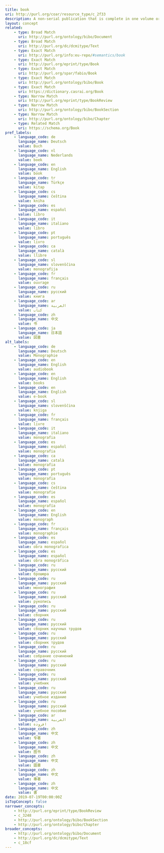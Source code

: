 ```yaml
---
title: book
uri: http://purl.org/coar/resource_type/c_2f33
description: A non-serial publication that is complete in one volume or a designated finite number of volumes. (adapted from CiTO; EPrint Type vocabulary)
layout: concept
related:
    - type: Broad Match
      uri: http://purl.org/ontology/bibo/Document
    - type: Broad Match
      uri: http://purl.org/dc/dcmitype/Text
    - type: Exact Match
      uri: http://purl.org/info:eu-repo/#semantics/book
    - type: Exact Match
      uri: http://purl.org/eprint/type/Book
    - type: Exact Match
      uri: http://purl.org/spar/fabio/Book
    - type: Exact Match
      uri: http://purl.org/ontology/bibo/Book
    - type: Exact Match
      uri: https://dictionary.casrai.org/Book
    - type: Narrow Match
      uri: http://purl.org/eprint/type/BookReview
    - type: Narrow Match
      uri: http://purl.org/ontology/bibo/BookSection
    - type: Narrow Match
      uri: http://purl.org/ontology/bibo/Chapter
    - type: Related Match
      uri: https://schema.org/Book
pref_labels:
    - language_code: de
      language_name: Deutsch
      value: Buch
    - language_code: nl
      language_name: Nederlands
      value: boek
    - language_code: en
      language_name: English
      value: book
    - language_code: tr
      language_name: Türkçe
      value: kitap
    - language_code: cs
      language_name: čeština
      value: kniha
    - language_code: es
      language_name: español
      value: libro
    - language_code: it
      language_name: italiano
      value: libro
    - language_code: pt
      language_name: português
      value: livro
    - language_code: ca
      language_name: català
      value: llibre
    - language_code: sl
      language_name: slovenščina
      value: monografija
    - language_code: fr
      language_name: français
      value: ouvrage
    - language_code: ru
      language_name: русский
      value: книга
    - language_code: ar
      language_name: العربية
      value: كتاب
    - language_code: zh
      language_name: 中文
      value: 书
    - language_code: ja
      language_name: 日本語
      value: 図書
alt_labels:
    - language_code: de
      language_name: Deutsch
      value: Monographie
    - language_code: en
      language_name: English
      value: audiobook
    - language_code: en
      language_name: English
      value: books
    - language_code: en
      language_name: English
      value: e-book
    - language_code: sl
      language_name: slovenščina
      value: knjiga
    - language_code: fr
      language_name: français
      value: livre
    - language_code: it
      language_name: italiano
      value: monografia
    - language_code: es
      language_name: español
      value: monografia
    - language_code: ca
      language_name: català
      value: monografia
    - language_code: pt
      language_name: português
      value: monografia
    - language_code: cs
      language_name: čeština
      value: monografie
    - language_code: es
      language_name: español
      value: monografía
    - language_code: en
      language_name: English
      value: monograph
    - language_code: fr
      language_name: français
      value: monographie
    - language_code: es
      language_name: español
      value: obra monografica
    - language_code: es
      language_name: español
      value: obra monográfica
    - language_code: ru
      language_name: русский
      value: брошюра
    - language_code: ru
      language_name: русский
      value: монография
    - language_code: ru
      language_name: русский
      value: рукопись
    - language_code: ru
      language_name: русский
      value: сборник
    - language_code: ru
      language_name: русский
      value: сборник научных трудов
    - language_code: ru
      language_name: русский
      value: сборник трудов
    - language_code: ru
      language_name: русский
      value: собрание сочинений
    - language_code: ru
      language_name: русский
      value: справочник
    - language_code: ru
      language_name: русский
      value: учебник
    - language_code: ru
      language_name: русский
      value: учебное издание
    - language_code: ru
      language_name: русский
      value: учебное пособие
    - language_code: ar
      language_name: العربية
      value: افرودة
    - language_code: zh
      language_name: 中文
      value: 专著
    - language_code: zh
      language_name: 中文
      value: 图书
    - language_code: zh
      language_name: 中文
      value: 圖書
    - language_code: zh
      language_name: 中文
      value: 專著
    - language_code: zh
      language_name: 中文
      value: 書
date: 2019-07-19T00:00:00Z
isTopConcept: false
narrower_concepts:
    - http://purl.org/eprint/type/BookReview
    - c_3248
    - http://purl.org/ontology/bibo/BookSection
    - http://purl.org/ontology/bibo/Chapter
broader_concepts:
    - http://purl.org/ontology/bibo/Document
    - http://purl.org/dc/dcmitype/Text
    - c_18cf
---
```


